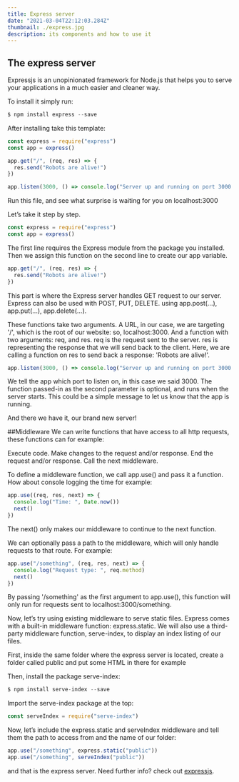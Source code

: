 ```yaml
---
title: Express server
date: "2021-03-04T22:12:03.284Z"
thumbnail: ./express.jpg
description: its components and how to use it
---
```


## The express server

Expressjs is an unopinionated framework for Node.js that helps you to serve your applications in a much easier and cleaner way.

To install it simply run:

```js
$ npm install express --save
```

After installing take this template:

```js
const express = require("express")
const app = express()

app.get("/", (req, res) => {
  res.send("Robots are alive!")
})

app.listen(3000, () => console.log("Server up and running on port 3000!"))
```

Run this file, and see what surprise is waiting for you on localhost:3000

Let’s take it step by step.

```js
const express = require("express")
const app = express()
```

The first line requires the Express module from the package you installed. Then we assign this function on the second line to create our app variable.

```js
app.get("/", (req, res) => {
  res.send("Robots are alive!")
})
```

This part is where the Express server handles GET request to our server. Express can also be used with POST, PUT, DELETE. using app.post(...), app.put(...), app.delete(...).

These functions take two arguments. A URL, in our case, we are targeting '/', which is the root of our website: so, localhost:3000. And a function with two arguments: req, and res. req is the request sent to the server. res is representing the response that we will send back to the client. Here, we are calling a function on res to send back a response: 'Robots are alive!'.

```js
app.listen(3000, () => console.log("Server up and running on port 3000!"))
```

We tell the app which port to listen on, in this case we said 3000. The function passed-in as the second parameter is optional, and runs when the server starts. This could be a simple message to let us know that the app is running.

And there we have it, our brand new server!

##Middleware
We can write functions that have access to all http requests, these functions can for example:

Execute code.
Make changes to the request and/or response.
End the request and/or response.
Call the next middleware.

To define a middleware function, we call app.use() and pass it a function. How about console logging the time for example:

```js
app.use((req, res, next) => {
  console.log("Time: ", Date.now())
  next()
})
```

The next() only makes our middleware to continue to the next function.

We can optionally pass a path to the middleware, which will only handle requests to that route. For example:

```js
app.use("/something", (req, res, next) => {
  console.log("Request type: ", req.method)
  next()
})
```

By passing '/something' as the first argument to app.use(), this function will only run for requests sent to localhost:3000/something.

Now, let’s try using existing middleware to serve static files. Express comes with a built-in middleware function: express.static. We will also use a third-party middleware function, serve-index, to display an index listing of our files.

First, inside the same folder where the express server is located, create a folder called public and put some HTML in there for example

Then, install the package serve-index:

```js
$ npm install serve-index --save
```

Import the serve-index package at the top:

```js
const serveIndex = require("serve-index")
```

Now, let’s include the express.static and serveIndex middleware and tell them the path to access from and the name of our folder:

```js
app.use("/something", express.static("public"))
app.use("/something", serveIndex("public"))
```

and that is the express server. Need further info? check out [expressjs](https://expressjs.com/).
